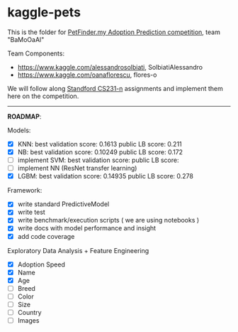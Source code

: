 # kaggle-pets

This is the folder for [PetFinder.my Adoption Prediction competition](https://www.kaggle.com/c/petfinder-adoption-prediction), team "BaMoOaAl"

Team Components:
- https://www.kaggle.com/alessandrosolbiati, SolbiatiAlessandro
- https://www.kaggle.com/oanaflorescu, flores-o

We will follow along [Standford CS231-n](http://cs231n.stanford.edu/) assignments and implement them here on the competition.

------

**ROADMAP**:

Models:
- [X] KNN:
 best validation score: 0.1613
 public LB score: 0.211
- [X] NB:
 best validation score: 0.10249
 public LB score: 0.172
- [ ] implement SVM:
 best validation score:
 public LB score:
- [ ] implement NN (ResNet transfer learning)
- [X] LGBM:
 best validation score: 0.14935
 public LB score: 0.278

Framework:
- [X] write standard PredictiveModel
- [X] write test
- [X] write benchmark/execution scripts ( we are using notebooks )
- [X] write docs with model performance and insight
- [X] add code coverage

Exploratory Data Analysis + Feature Engineering
- [X] Adoption Speed
- [X] Name
- [X] Age
- [ ] Breed
- [ ] Color
- [ ] Size
- [ ] Country
- [ ] Images
